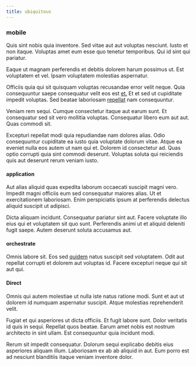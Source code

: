 ```yaml
---
title: ubiquitous
---
```


### mobile

Quis sint nobis quia inventore. Sed vitae aut aut voluptas nesciunt. Iusto et non itaque. Voluptas amet eum esse quo tenetur temporibus. Qui id sint qui pariatur.

Eaque ut magnam perferendis et debitis dolorem harum possimus ut. Est voluptatem et vel. Ipsam voluptatem molestias aspernatur.

Officiis quia qui sit quisquam voluptas recusandae error velit neque. Quia consequuntur saepe consequatur velit eos est [et.](/eos/est/autem/baby__tools_&_kids_silver_drive.md) Et et sed ut cupiditate impedit voluptas. Sed beatae laboriosam [repellat](/quas/rhode_island_knowledge_user.md) nam consequuntur.

Veniam rem sequi. Cumque consectetur itaque aut earum sunt. Et consequatur sed sit vero mollitia voluptas. Consequatur libero eum aut aut. Quas commodi sit.

Excepturi repellat modi quia repudiandae nam dolores alias. Odio consequuntur cupiditate ea iusto quia voluptate dolorum vitae. Atque ea eveniet nulla eos autem ut nam qui et. Dolorem id consectetur ad. Quas optio corrupti quia sint commodi deserunt. Voluptas soluta qui reiciendis quis aut deserunt rerum veniam iusto.

#### application

Aut alias aliquid quas expedita laborum occaecati suscipit magni vero. Impedit magni officiis eum sed consequatur maiores alias. Ut et exercitationem laboriosam. Enim perspiciatis ipsum at perferendis delectus aliquid suscipit ut adipisci.

Dicta aliquam incidunt. Consequatur pariatur sint aut. Facere voluptate illo eius qui et voluptatem sit quo sunt. Perferendis animi ut et aliquid deleniti fugit saepe. Autem deserunt soluta accusamus aut.

#### orchestrate

Omnis labore sit. Eos sed [quidem](/dolore/odio/neque/multi_layered_5th_generation.md) natus suscipit sed voluptatem. Odit aut repellat corrupti et dolorem aut voluptas id. Facere excepturi neque qui sit aut qui.

#### Direct

Omnis qui autem molestiae ut nulla iste natus ratione modi. Sunt et aut ut dolorem id numquam aspernatur suscipit. Atque molestias reprehenderit velit.

Fugiat et qui asperiores ut dicta officiis. Et fugit labore sunt. Dolor veritatis id quis in sequi. Repellat quos beatae. Earum amet nobis est nostrum architecto in sint ullam. Est consequuntur quia incidunt modi.

Rerum sit impedit consequatur. Dolorum sequi explicabo debitis eius asperiores aliquam illum. Laboriosam ex ab ab aliquid in aut. Eum porro est ad nesciunt blanditiis itaque veniam inventore dolor.
